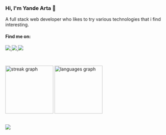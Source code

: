 <h3>Hi, I'm Yande Arta 👋</h3>
<p>A full stack web developer who likes to try various technologies that i find interesting.</p>

<h4>Find me on:</h4>

<a href="https://discordapp.com/users/216900399670493185">
    <img src="https://img.shields.io/badge/Discord-5865F2.svg?style=for-the-badge&logo=Discord&logoColor=white">
</a>
<a href="https://www.linkedin.com/in/yandearta">
    <img src="https://img.shields.io/badge/LinkedIn-007ab6.svg?style=for-the-badge&logo=LinkedIn&logoColor=white">
</a>
<a href="https://mail.google.com/mail/?view=cm&fs=1&to=yandearta@akarui.dev">
    <img src="https://img.shields.io/badge/Gmail-EB4132?style=for-the-badge&logo=gmail&logoColor=white">
</a>

&nbsp;

<div>
    <img src="https://streak-stats.demolab.com?user=yandearta&locale=en&mode=daily&theme=dark&hide_border=true&border_radius=5&order=3" height="150" alt="streak graph"  />
    <img src="https://github-readme-stats.vercel.app/api/top-langs?username=yandearta&locale=en&hide_title=false&layout=compact&card_width=320&langs_count=6&theme=dark&hide_border=true&order=2" height="150" alt="languages graph"  />
</div>
&nbsp;

![](https://komarev.com/ghpvc/?username=yandearta&style=flat-square)
